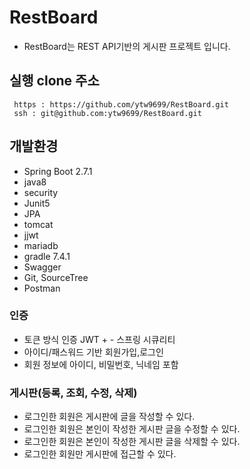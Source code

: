 # RestBoard
- RestBoard는 REST API기반의 게시판 프로젝트 입니다.
## 실행 clone 주소  
` https : https://github.com/ytw9699/RestBoard.git`  
` ssh : git@github.com:ytw9699/RestBoard.git`  

## 개발환경
- Spring Boot 2.7.1
- java8
- security
- Junit5
- JPA
- tomcat
- jjwt
- mariadb 
- gradle 7.4.1
- Swagger
- Git, SourceTree
- Postman

### 인증
- 토큰 방식 인증 JWT + - 스프링 시큐리티
- 아이디/패스워드 기반 회원가입,로그인
- 회원 정보에 아이디, 비밀번호, 닉네임 포함

### 게시판(등록, 조회, 수정, 삭제)
- 로그인한 회원은 게시판에 글을 작성할 수 있다. 
- 로그인한 회원은 본인이 작성한 게시판 글을 수정할 수 있다. 
- 로그인한 회원은 본인이 작성한 게시판 글을 삭제할 수 있다.
- 로그인한 회원만 게시판에 접근할 수 있다.




